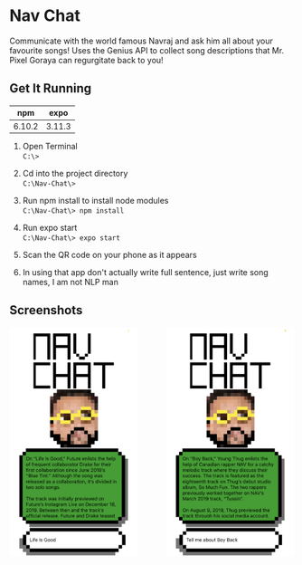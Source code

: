 

# Nav Chat
Communicate with the world famous Navraj and ask him all about your favourite songs! Uses the Genius API to collect song descriptions that Mr. Pixel Goraya can regurgitate back to you!
## Get It Running

| npm    | expo   |
|--      |--      |
| 6.10.2 | 3.11.3 |

1. Open Terminal  
`C:\>`

2. Cd into the project directory  
`C:\Nav-Chat\>`

3. Run npm install to install node modules  
`C:\Nav-Chat\> npm install`

4. Run expo start  
`C:\Nav-Chat\> expo start`

5. Scan the QR code on your phone as it appears
6. In using that app don't actually write full sentence, just write song names, I am not NLP man

## Screenshots
<div>
<img src="https://github.com/DonCharlesLambert/Nav-Chat/blob/master/assets/ss0.PNG?raw=true" align="left" width="45%" alt="The app at work after entering Life is Good"/>

<img src="https://github.com/DonCharlesLambert/Nav-Chat/blob/master/assets/ss1.PNG?raw=true" align="right" width="45%" alt="The app at work after entering Boy Back"/>
</div>
